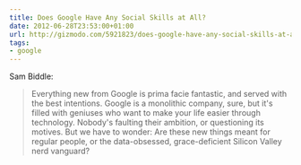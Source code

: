 ```yaml
---
title: Does Google Have Any Social Skills at All?
date: 2012-06-28T23:53:00+01:00
url: http://gizmodo.com/5921823/does-google-have-any-social-skills-at-all
tags:
- google
---
```

Sam Biddle:

> Everything new from Google is prima facie fantastic, and served with the best intentions. Google is a monolithic company, sure, but it's filled with geniuses who want to make your life easier through technology. Nobody's faulting their ambition, or questioning its motives. But we have to wonder: Are these new things meant for regular people, or the data-obsessed, grace-deficient Silicon Valley nerd vanguard?
